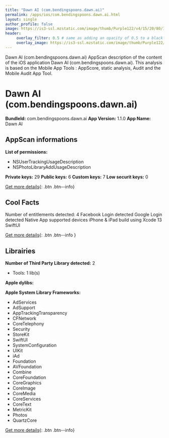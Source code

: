```yaml
---
title: "Dawn AI (com.bendingspoons.dawn.ai)"
permalink: /apps/ios/com.bendingspoons.dawn.ai.html
layout: single
author_profile: false
image: https://is3-ssl.mzstatic.com/image/thumb/Purple122/v4/15/20/80/152080f4-d894-f5eb-1446-3a09fddd6da6/AppIcon-1x_U007emarketing-0-10-0-85-220.png/512x512bb.jpg
header: 
     overlay_filter: 0.5 # same as adding an opacity of 0.5 to a black background
     overlay_image: https://is3-ssl.mzstatic.com/image/thumb/Purple122/v4/15/20/80/152080f4-d894-f5eb-1446-3a09fddd6da6/AppIcon-1x_U007emarketing-0-10-0-85-220.png/512x512bb.jpg
---
```

Dawn AI (com.bendingspoons.dawn.ai) AppScan description of the content of the iOS application Dawn AI (com.bendingspoons.dawn.ai). This analysis is based on the Mobile App Tools : AppScore, static analysis, Audit and the Mobile Audit App Tool.

# Dawn AI (com.bendingspoons.dawn.ai)

**BundleId:** com.bendingspoons.dawn.ai
**App Version:** 1.1.0
**App Name:** Dawn AI


## AppScan informations 

**List of permissions:** 
- NSUserTrackingUsageDescription
- NSPhotoLibraryAddUsageDescription
  
  
**Private keys:** 29
**Public keys:** 6
**Custom keys:** 7
**Low securit keys:** 0
  
[Get more details](/pricing.html){: .btn .btn--info}

## Cool Facts

Number of entitlements detected: 4
Facebook Login detected
Google Login detected
Native App
supported devices iPhone & iPad
build using Xcode 13
SwiftUI
  
[Get more details](/pricing.html){: .btn .btn--info }

## Librairies 
**Number of Third Party Library detected:** 2
- Tools: 1 lib(s)


**Apple dylibs:**


**Apple System Library Frameworks:**
- AdServices
- AdSupport
- AppTrackingTransparency
- CFNetwork
- CoreTelephony
- Security
- StoreKit
- SwiftUI
- SystemConfiguration
- UIKit
- iAd
- Foundation
- AVFoundation
- Combine
- CoreFoundation
- CoreGraphics
- CoreImage
- CoreMedia
- CoreServices
- CoreText
- MetricKit
- Photos
- QuartzCore


  
[Get more details](/pricing.html){: .btn .btn--info}

